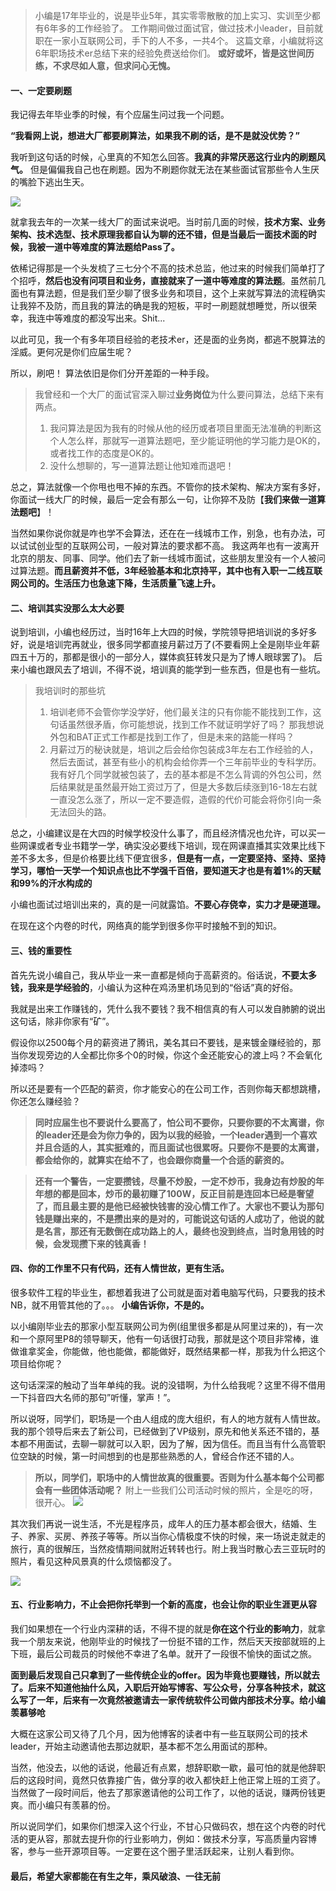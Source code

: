 
> 小编是17年毕业的，说是毕业5年，其实零零散散的加上实习、实训至少都有6年多的工作经验了。
> 工作期间做过面试官，做过技术小leader，目前就职在一家小互联网公司，手下的人不多，一共4个。
> 这篇文章，小编就将这6年职场技术er总结下来的经验免费送给你们。
> **或好或坏，皆是这世间历练，不求尽如人意，但求问心无愧。**
> 
#### 一、一定要刷题
我记得去年毕业季的时候，有个应届生问过我一个问题。
 
 **“我看网上说，想进大厂都要刷算法，如果我不刷的话，是不是就没优势？”**

我听到这句话的时候，心里真的不知怎么回答。**我真的非常厌恶这行业内的刷题风气。** 但是偏偏我自己也在刷题。因为不刷题你就无法在某些面试官那些令人生厌的嘴脸下逃出生天。

![](https://p3-juejin.byteimg.com/tos-cn-i-k3u1fbpfcp/78ff5da4d23b4e39a032566656ec169f~tplv-k3u1fbpfcp-zoom-1.image)


就拿我去年的一次某一线大厂的面试来说吧。当时前几面的时候，**技术方案、业务架构、技术选型、技术原理我都自认为聊的还不错，但是当最后一面技术面的时候，我被一道中等难度的算法题给Pass了。**

依稀记得那是一个头发梳了三七分个不高的技术总监，他过来的时候我们简单打了个招呼，**然后也没有问项目和业务，直接就来了一道中等难度的算法题**。虽然前几面也有算法题，但是我们至少聊了很多业务和项目，这个上来就写算法的流程确实让我猝不及防，而且我的算法的确是我的短板，平时一刷题就想睡觉，所以很荣幸，我连中等难度的都没写出来。Shit...

以此可见，我一个有多年项目经验的老技术er，还是面的业务岗，都逃不脱算法的淫威。更何况是你们应届生呢？

所以，刷吧！ 算法依旧是你们分开差距的一种手段。

> 我曾经和一个大厂的面试官深入聊过**业务岗位**为什么要问算法，总结下来有两点。
> 1. 我问算法是因为我有的时候从他的经历或者项目里面无法准确的判断这个人怎么样，那就写一道算法题吧，至少能证明他的学习能力是OK的，或者找工作的态度是OK的。
> 2. 没什么想聊的，写一道算法题让他知难而退吧！

总之，算法就像一个你甩也甩不掉的东西。不管你的技术架构、解决方案有多好，你面试一线大厂的时候，最后一定会有那么一句，让你猝不及防【**我们来做一道算法题吧**】！

当然如果你说你就是咋也学不会算法，还在在一线城市工作，别急，也有办法，可以试试创业型的互联网公司，一般对算法的要求都不高。
我这两年也有一波离开北京的朋友、同事、同学。他们去了新一线城市面试，这些朋友里没有一个人被问过算法题。**而且薪资并不低，3年经验基本和北京持平，其中也有入职一二线互联网公司的。生活压力也急速下降，生活质量飞速上升。**


#### 二、培训其实没那么太大必要
说到培训，小编也经历过，当时16年上大四的时候，学院领导把培训说的多好多好，说是培训完再就业，很多同学都直接月薪过万了(不要看网上全是刚毕业年薪四五十万的，那都是很小的一部分人，媒体疯狂转发只是为了博人眼球罢了)。
后来小编也跟风去了培训，不得不说，培训真的能学到一些东西，但是也有一些坑。
> 我培训时的那些坑
> 1. 培训老师不会管你学没学好，他们最关注的只有你能不能找到工作，这句话虽然很矛盾，你可能想说，找到工作不就证明学好了吗？ 那我想说外包和BAT正式工作都是找到工作了，但是未来的路能一样吗？
> 2. 月薪过万的秘诀就是，培训之后会给你包装成3年左右工作经验的人，然后去面试，甚至有些小的机构会给你弄一个三年前毕业的专科学历。我有好几个同学就被包装了，去的基本都是不怎么背调的外包公司，然后结果就是虽然最开始工资过万了，但是大多数后续涨到16-18左右就一直没怎么涨了，所以一定不要造假，造假的代价可能会将你引向一条无法回头的路。

总之，小编建议是在大四的时候学校没什么事了，而且经济情况也允许，可以买一些网课或者专业书籍学一学，确实没必要线下培训，现在网课直播其实效果比线下差不多太多，但是价格要比线下便宜很多，**但是有一点，一定要坚持、坚持、坚持学习，哪怕一天学一个知识点也比不学强千百倍，要知道天才也是有着1%的天赋和99%的汗水构成的**

小编也面试过培训出来的，真的是一问就露馅。**不要心存侥幸，实力才是硬道理。**

在现在这个内卷的时代，网络真的能学到很多你平时接触不到的知识。
#### 三、钱的重要性
首先先说小编自己，我从毕业一来一直都是倾向于高薪资的。俗话说，**不要太多钱，我来是学经验的**，小编认为这种在鸡汤里机场见到的“俗话”真的好俗。

我就是出来工作赚钱的，凭什么我不要钱？我不相信真的有人可以发自肺腑的说出这句话，除非你家有“矿”。

假设你以2500每个月的薪资进了腾讯，美名其曰不要钱，是来镀金赚经验的，那当你发现旁边的人全都比你多个0的时候，你这个金还能安心的渡上吗？不会氧化掉漆吗？

所以还是要有一个匹配的薪资，你才能安心的在公司工作，否则你每天都想跳槽，你还怎么赚经验？

> **同时应届生也不要说什么要高了，怕公司不要你，只要你要的不太离谱，你的leader还是会为你力争的，因为以我的经验，一个leader遇到一个喜欢并且合适的人，其实挺难的，而且面试也很累呀。只要你不是要的太离谱，都会给你的，就算实在给不了，也会跟你商量一个合适的薪资的。**

> **还有一个警告，一定要攒钱，尽量不炒股，一定不炒币，我身边有炒股的年年想的都是回本，炒币的最初赚了100W，反正目前是连回本已经是奢望了，而且最主要的是他已经被快钱害的没心情工作了。大家也不要认为那句钱是赚出来的，不是攒出来的是对的，可能说这句话的人成功了，他说的就是名言，那还有无数倒在成功路上的人，最终也没到终点，当时急用钱的时候，会发现攒下来的钱真香！**


#### 四、你的工作里不只有代码，还有人情世故，更有生活。
很多软件工程的毕业生，都想着我进了公司就是面对着电脑写代码，只要我的技术NB，就不用管其他的了。。。
**小编告诉你，不是的。**

以小编刚毕业去的那家小型互联网公司为例(组里很多都是从阿里过来的)，有一次和一个原阿里P8的领导聊天，他有一句话很打动我，那就是这个项目非常棒，谁做谁拿奖金，你能做，他也能做，都能做好，既然结果都一样，那我为什么把这个项目给你呢？

这句话深深的触动了当年单纯的我。说的没错啊，为什么给我呢？这里不得不借用一下抖音四大名师的那句”听懂，掌声！”。

所以说呀，同学们，职场是一个由人组成的庞大组织，有人的地方就有人情世故。我的那个领导后来去了新公司，已经做到了VP级别，原先和他关系还不错的，基本都不用面试，去聊一聊就可以入职，因为了解，因为信任。而且当有什么高管职位空缺的时候，第一时间想到的也是那些熟悉的人，曾经合作还不错的人。

>**所以，同学们，职场中的人情世故真的很重要。否则为什么基本每个公司都会有一些团体活动呢？**
>附上一些我们公司活动时候的照片，全是吃的呀，很开心。
![](https://p3-juejin.byteimg.com/tos-cn-i-k3u1fbpfcp/b40021b358f64f53a0c24d8281207a79~tplv-k3u1fbpfcp-zoom-1.image)


其次我们再说一说生活，不光是程序员，成年人的压力基本都会很大，结婚、生子、养家、买房、养孩子等等。所以当你心情极度不快的时候，来一场说走就走的旅行，真的很解压，当然疫情期间就附近转转也行。附上我当时散心去三亚玩时的照片，看见这种风景真的什么烦恼都没了。

![](https://p3-juejin.byteimg.com/tos-cn-i-k3u1fbpfcp/e6637278d9644aef886a5f11100d37c9~tplv-k3u1fbpfcp-zoom-1.image)


#### 五、行业影响力，不止会把你托举到一个新的高度，也会让你的职业生涯更从容
我们如果想在一个行业内深耕的话，不得不提的就是**你在这个行业的影响力**，就拿我一个朋友来说，他刚毕业的时候找了一份挺不错的工作，然后天天按部就班的上下班，最后公司裁员的时候他不幸进了名单。就开了一段很不愉快的面试之旅。

**面到最后发现自己只拿到了一些传统企业的offer。因为毕竟也要赚钱，所以就去了。后来不知道他抽什么风，入职后开始写博客、写公众号，分享各种技术，就这么写了一年，后来有一次竟然被邀请去一家传统软件公司做内部技术分享。给小编羡慕够呛**

大概在这家公司又待了几个月，因为他博客的读者中有一些互联网公司的技术leader，开始主动邀请他去那边就职，基本都不怎么用面试的那种。

当然，他没去，以他的话说，他最近有点累，想辞职歇一歇，最可怕的就是他辞职后的这段时间，竟然只依靠接广告，做分享的收入都快赶上他正常上班的工资了。当然做了一段时间后，他去了那家邀请他的公司工作了，以他的话说，赚两份钱更爽。而小编只有羡慕的份。

所以说同学们，如果你们想深入这个行业，不甘心只做码农，想在这个内卷的时代活的更从容，那就去提升你的行业影响力，例如：做技术分享，写高质量内容博客，参与一些开源项目等。一定要在这个圈子里活跃起来，让别人看到你。

#### 最后，希望大家都能在有生之年，乘风破浪、一往无前
